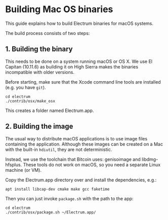 Building Mac OS binaries
========================

This guide explains how to build Electrum binaries for macOS systems.

The build process consists of two steps:

## 1. Building the binary

This needs to be done on a system running macOS or OS X. We use El Capitan (10.11.6) as building it on High Sierra
makes the binaries incompatible with older versions. 

Before starting, make sure that the Xcode command line tools are installed (e.g. you have `git`).


    cd electrum
    ./contrib/osx/make_osx
    
This creates a folder named Electrum.app.

## 2. Building the image 
The usual way to distribute macOS applications is to use image files containing the 
application. Although these images can be created on a Mac with the built-in `hdiutil`,
they are not deterministic.

Instead, we use the toolchain that Bitcoin uses: genisoimage and libdmg-hfsplus.
These tools do not work on macOS, so you need a separate Linux machine (or VM).

Copy the Electrum.app directory over and install the dependencies, e.g.:

    apt install libcap-dev cmake make gcc faketime
    
Then you can just invoke `package.sh` with the path to the app:

    cd electrum
    ./contrib/osx/package.sh ~/Electrum.app/